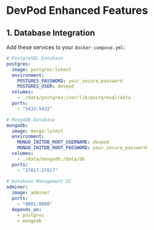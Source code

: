 # DevPod Enhanced Features

## 1. Database Integration

Add these services to your `docker-compose.yml`:

```yaml
# PostgreSQL Database
postgres:
  image: postgres:latest
  environment:
    POSTGRES_PASSWORD: your_secure_password
    POSTGRES_USER: devpod
  volumes:
    - ./data/postgres:/var/lib/postgresql/data
  ports:
    - "5432:5432"

# MongoDB Database  
mongodb:
  image: mongo:latest
  environment:
    MONGO_INITDB_ROOT_USERNAME: devpod
    MONGO_INITDB_ROOT_PASSWORD: your_secure_password
  volumes:
    - ./data/mongodb:/data/db
  ports:
    - "27017:27017"
    
# Database Management UI
adminer:
  image: adminer
  ports:
    - "8081:8080"
  depends_on:
    - postgres
    - mongodb